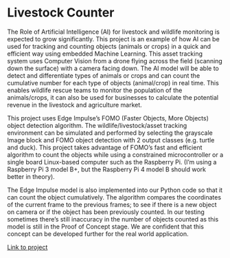 # Livestock Counter
The Role of Artificial Intelligence (AI) for livestock and wildlife monitoring is expected to grow significantly. This project is an example of how AI can be used for tracking and counting objects (animals or crops) in a quick and efficient way using embedded Machine Learning. This asset tracking system uses Computer Vision from a drone flying across the field (scanning down the surface) with a camera facing down. The AI model will be able to detect and differentiate types of animals or crops and can count the cumulative number for each type of objects (animal/crop) in real time. This enables wildlife rescue teams to monitor the population of the animals/crops, it can also be used for businesses to calculate the potential revenue in the livestock and agriculture market.

This project uses Edge Impulse’s FOMO (Faster Objects, More Objects) object detection algorithm. The wildlife/livestock/asset tracking environment can be simulated and performed by selecting the grayscale Image block and FOMO object detection with 2 output classes (e.g. turtle and duck). This project takes advantage of FOMO’s fast and efficient algorithm to count the objects while using a constrained microcontroller or a single board Linux-based computer such as the Raspberry Pi. (I’m using a Raspberry Pi 3 model B+, but the Raspberry Pi 4 model B should work better in theory).

The Edge Impulse model is also implemented into our Python code so that it can count the object cumulatively. The algorithm compares the coordinates of the current frame to the previous frames; to see if there is a new object on camera or if the object has been previously counted. In our testing sometimes there’s still inaccuracy in the number of objects counted as this model is still in the Proof of Concept stage. We are confident that this concept can be developed further for the real world application.

[Link to project](https://studio.edgeimpulse.com/public/120523/)
